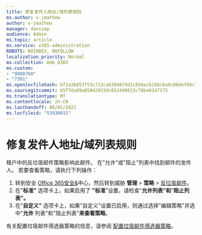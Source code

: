 ```yaml
---
title: 修复发件人地址/域列表规则
ms.author: v-jmathew
author: v-jmathew
manager: dansimp
audience: Admin
ms.topic: article
ms.service: o365-administration
ROBOTS: NOINDEX, NOFOLLOW
localization_priority: Normal
ms.collection: Adm_O365
ms.custom:
- "9000760"
- "7391"
ms.openlocfilehash: bf2a36853f53c723ca620487dd1c656ecb188cba9c80def68c793e3d5fbf5f87
ms.sourcegitcommit: b5f7da89a650d2915dc652449623c78be6247175
ms.translationtype: MT
ms.contentlocale: zh-CN
ms.lasthandoff: 08/05/2021
ms.locfileid: "53930015"
---
```

# <a name="fix-sender-addressdomain-list-rules"></a>修复发件人地址/域列表规则

租户中的反垃圾邮件策略影响此邮件。 在"允许"或"阻止"列表中找到邮件的发件人。 若要查看策略，请执行下列操作：

1. 转到安全 [Office 365安全&](https://go.microsoft.com/fwlink/p/?linkid=2077143)中心，然后转到威胁 **管理**  >  **策略**  >  [反垃圾邮件](https://go.microsoft.com/fwlink/?linkid=2101518)。
2. 在"**标准"** 选项卡上，如果启用了 **"标准**"设置，请检查"**允许列表"和**"**阻止列表"。**
3. 在"**自定义"** 选项卡上，如果"自定义"设置已启用，则通过选择"编辑策略"并选中"**允许** 列表"和"阻止列表"**来查看策略**。

有关配置垃圾邮件筛选器策略的信息，请参阅 [配置垃圾邮件筛选器策略](https://go.microsoft.com/fwlink/?linkid=2101431)。
